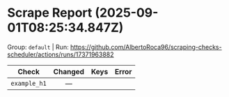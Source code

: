 # Scrape Report (2025-09-01T08:25:34.847Z)

Group: `default`  |  Run: https://github.com/AlbertoRoca96/scraping-checks-scheduler/actions/runs/17371963882

| Check | Changed | Keys | Error |
|---|:---:|:--|:--|
| `example_h1` | — |  |  |
